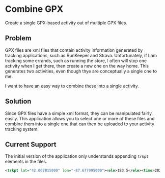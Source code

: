 # Combine GPX

Create a single GPX-based activity out of multiple GPX files.


## Problem
GPX files are xml files that contain activity information generated by tracking applications, such as RunKeeper and Strava. Unfortunately, if I am tracking some errands, such as running the store, I often will stop one activity when I get there, then create a new one on the way home. This generates two activities, even though thye are conceptually a single one to me.

I want to have an easy way to combine these into a single activity.


## Solution

Since GPX files have a simple xml format, they can be manipulated fairly easily. This application allows you to select one or more of these files and combine them into a single one that can then be uploaded to your activity tracking system.

## Current Support

The initial version of the application only understands appending `trkpt` elements in the files.

```xml
<trkpt lat="42.007815000" lon="-87.677995000"><ele>183.5</ele><time>2020-08-17T19:23:51Z</time></trkpt>
```
